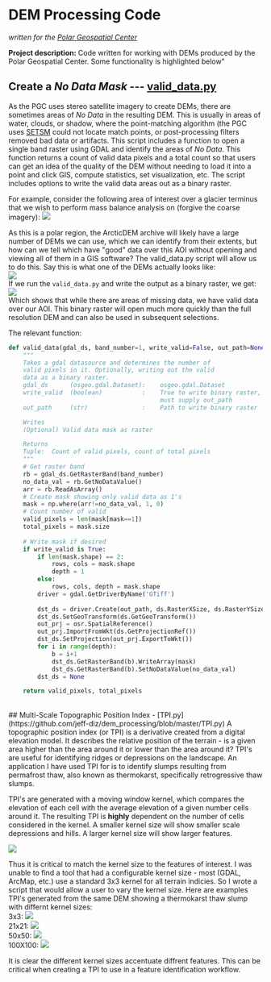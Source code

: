 # DEM Processing Code <br>
*written for the [Polar Geospatial Center](https://www.pgc.umn.edu/)*

**Project description:** Code written for working with DEMs produced by the Polar Geospatial Center. 
Some functionality is highlighted below"

## Create a *No Data Mask* --- [valid_data.py](https://github.com/jeff-diz/dem_processing/blob/master/lib/valid_data.py)
As the PGC uses stereo satellite imagery to create DEMs, there are sometimes areas of *No Data* 
in the resulting DEM. This is usually in areas of water, clouds, or shadow, where the point-matching 
algorithm (the PGC uses [SETSM](https://github.com/setsmdeveloper/SETSM) could not locate match 
points, or post-processing filters removed bad data or artifacts. This script includes a function 
to open a single band raster using GDAL and identify the areas of *No Data*. This function returns 
a count of valid data pixels and a total count so that users can get an idea of the quality of the 
DEM without needing to load it into a point and click GIS, compute statistics, set visualization, 
etc. The script includes options to write the valid data areas out as a binary raster.

For example, consider the following area of interest over a glacier terminus that we wish to 
perform mass balance analysis on (forgive the coarse imagery):
<img src="images\dem_processing\glacier_terminus.png?raw=true"/><br>

As this is a polar region, the ArcticDEM archive will likely have a large number of DEMs we can use, 
which we can identify from their extents, but how can we tell which have "good" data over this AOI 
without opening and viewing all of them in a GIS software? The valid_data.py script will allow us 
to do this. Say this is what one of the DEMs actually looks like:<br>
<img src="images/dem_processing/dem_hs.png?raw=true"/><br>
If we run the `valid_data.py` and write the output as a binary raster, we get:<br>
<img src="images/dem_processing/valid_data.png?raw=true"/><br>
Which shows that while there are areas of missing data, we have valid data over our AOI. This 
binary raster will open much more quickly than the full resolution DEM and can also be used in 
subsequent selections.

The relevant function:

```python
def valid_data(gdal_ds, band_number=1, write_valid=False, out_path=None):
    """
    Takes a gdal datasource and determines the number of
    valid pixels in it. Optionally, writing out the valid
    data as a binary raster.
    gdal_ds      (osgeo.gdal.Dataset):    osgeo.gdal.Dataset
    write_valid  (boolean)           :    True to write binary raster, 
                                          must supply out_path
    out_path     (str)               :    Path to write binary raster

    Writes 
    (Optional) Valid data mask as raster

    Returns
    Tuple:  Count of valid pixels, count of total pixels
    """
    # Get raster band
    rb = gdal_ds.GetRasterBand(band_number)
    no_data_val = rb.GetNoDataValue()
    arr = rb.ReadAsArray()
    # Create mask showing only valid data as 1's
    mask = np.where(arr!=no_data_val, 1, 0)
    # Count number of valid
    valid_pixels = len(mask[mask==1])
    total_pixels = mask.size
    
    # Write mask if desired
    if write_valid is True:
        if len(mask.shape) == 2:
            rows, cols = mask.shape
            depth = 1
        else:
            rows, cols, depth = mask.shape
        driver = gdal.GetDriverByName('GTiff')
        
        dst_ds = driver.Create(out_path, ds.RasterXSize, ds.RasterYSize, 1, rb.DataType)
        dst_ds.SetGeoTransform(ds.GetGeoTransform())
        out_prj = osr.SpatialReference()
        out_prj.ImportFromWkt(ds.GetProjectionRef())
        dst_ds.SetProjection(out_prj.ExportToWkt())
        for i in range(depth):
            b = i+1
            dst_ds.GetRasterBand(b).WriteArray(mask)
            dst_ds.GetRasterBand(b).SetNoDataValue(no_data_val)
        dst_ds = None

    return valid_pixels, total_pixels
```
<br>
## Multi-Scale Topographic Position Index - [TPI.py](https://github.com/jeff-diz/dem_processing/blob/master/TPI.py)
A topographic position index (or TPI) is a derivative created from a digital elevation model. It 
describes the relative position of the terrain - is a given area higher than the area around it or 
lower than the area around it? TPI's are useful for identifying ridges or depressions on the 
landscape. An application I have used TPI for is to identify slumps resulting from permafrost thaw, 
also known as thermokarst, specifically retrogressive thaw slumps. 

TPI's are generated with a moving window kernel, which compares the elevation of each cell with 
the average elevation of a given number cells around it. The resulting TPI is **highly** 
dependent on the number of cells considered in the kernel. A smaller kernel size will show 
smaller scale depressions and hills. A larger kernel size will show larger features.

<img src="images/dem_processing/TPI_fig.PNG?raw=true"/>

Thus it is critical to match the kernel size to the features of interest. I was unable to find a tool that had a configurable kernel size - most (GDAL, ArcMap, etc.) use a standard 3x3 kernel for all terrain indicies. So I wrote a script that would allow a user to vary the kernel size. Here are examples TPI's generated from the same DEM showing a thermokarst thaw slump with differnt kernel sizes:<br>
3x3:
<img src="images/dem_processing/TPI_9.png?raw=true"/><br>
21x21:
<img src="images/dem_processing/TPI_21.png?raw=true"/><br>
50x50:
<img src="images/dem_processing/TPI_50.png?raw=true"/><br>
100X100:
<img src="images/dem_processing/TPI_100.png?raw=true"/><br>

It is clear the different kernel sizes accentuate diffrent features. This can be critical when creating a TPI to use in a feature identification workflow.
